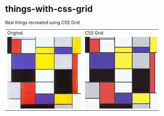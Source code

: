 # things-with-css-grid
Real things recreated using CSS Grid

<table>
    <tr>
        <td>
            Original
        </td>
        <td>
            CSS Grid
        </td>
    <tr>
    <tr>
        <td>
            <img src="assets/screenshots/composition-a-1923.jpg" alt="original" width="300px"/>
        </td>
        <td>
            <img src="assets/screenshots/composition-a-1923-css.png" alt="css" width="300px"/>
        </td>
    <tr>
</table>



